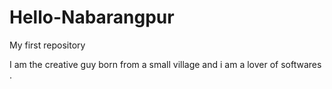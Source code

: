Hello-Nabarangpur
=================

My first repository

I am the creative guy born from a small village and i am a lover of softwares .
